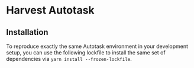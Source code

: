 # Harvest Autotask
## Installation
To reproduce exactly the same Autotask environment in your development setup, you can use the following lockfile to install the same set of dependencies via `yarn install --frozen-lockfile`.
